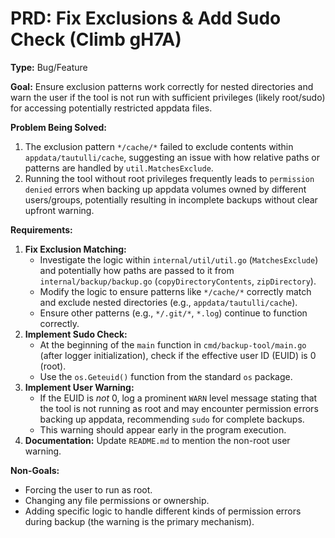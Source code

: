 # PRD: Fix Exclusions & Add Sudo Check (Climb gH7A)

**Type:** Bug/Feature

**Goal:** Ensure exclusion patterns work correctly for nested directories and warn the user if the tool is not run with sufficient privileges (likely root/sudo) for accessing potentially restricted appdata files.

**Problem Being Solved:**

1.  The exclusion pattern `*/cache/*` failed to exclude contents within `appdata/tautulli/cache`, suggesting an issue with how relative paths or patterns are handled by `util.MatchesExclude`.
2.  Running the tool without root privileges frequently leads to `permission denied` errors when backing up appdata volumes owned by different users/groups, potentially resulting in incomplete backups without clear upfront warning.

**Requirements:**

1.  **Fix Exclusion Matching:**
    *   Investigate the logic within `internal/util/util.go` (`MatchesExclude`) and potentially how paths are passed to it from `internal/backup/backup.go` (`copyDirectoryContents`, `zipDirectory`).
    *   Modify the logic to ensure patterns like `*/cache/*` correctly match and exclude nested directories (e.g., `appdata/tautulli/cache`).
    *   Ensure other patterns (e.g., `*/.git/*`, `*.log`) continue to function correctly.
2.  **Implement Sudo Check:**
    *   At the beginning of the `main` function in `cmd/backup-tool/main.go` (after logger initialization), check if the effective user ID (EUID) is 0 (root).
    *   Use the `os.Geteuid()` function from the standard `os` package.
3.  **Implement User Warning:**
    *   If the EUID is *not* 0, log a prominent `WARN` level message stating that the tool is not running as root and may encounter permission errors backing up appdata, recommending `sudo` for complete backups.
    *   This warning should appear early in the program execution.
4.  **Documentation:** Update `README.md` to mention the non-root user warning.

**Non-Goals:**

*   Forcing the user to run as root.
*   Changing any file permissions or ownership.
*   Adding specific logic to handle different kinds of permission errors during backup (the warning is the primary mechanism). 